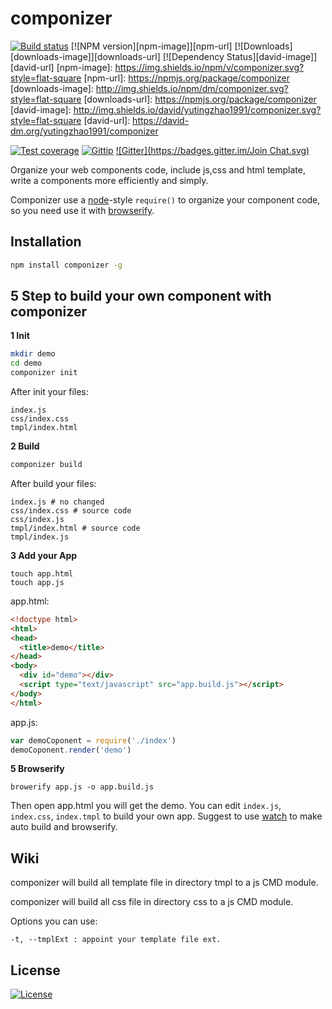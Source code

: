 componizer
===

[![Build status][travis-image]][travis-url]
[![NPM version][npm-image]][npm-url]
[![Downloads][downloads-image]][downloads-url]
[![Dependency Status][david-image]][david-url]
[npm-image]: https://img.shields.io/npm/v/componizer.svg?style=flat-square
[npm-url]: https://npmjs.org/package/componizer
[downloads-image]: http://img.shields.io/npm/dm/componizer.svg?style=flat-square
[downloads-url]: https://npmjs.org/package/componizer
[david-image]: http://img.shields.io/david/yutingzhao1991/componizer.svg?style=flat-square
[david-url]: https://david-dm.org/yutingzhao1991/componizer

[![Test coverage][coveralls-image]][coveralls-url]
[![Gittip][gittip-image]][gittip-url]
[![Gitter](https://badges.gitter.im/Join Chat.svg)](https://gitter.im/yutingzhao1991/componizer)

Organize your web components code, include js,css and html template, write a components more efficiently and simply.

Componizer use a [node](https://nodejs.org/)-style `require()` to organize your component code, so you need use it with [browserify](http://browserify.org/).

Installation
---

```sh
npm install componizer -g
```

5 Step to build your own component with componizer
---

**1 Init**

```sh
mkdir demo
cd demo
componizer init
```

After init your files:

```
index.js
css/index.css
tmpl/index.html
```

**2 Build**

```sh
componizer build
```

After build your files:

```
index.js # no changed
css/index.css # source code
css/index.js
tmpl/index.html # source code
tmpl/index.js
```

**3 Add your App**

```shell
touch app.html
touch app.js
```

app.html:

```html
<!doctype html>
<html>
<head>
  <title>demo</title>
</head>
<body>
  <div id="demo"></div>
  <script type="text/javascript" src="app.build.js"></script>
</body>
</html>
```

app.js:

```js
var demoCoponent = require('./index')
demoCoponent.render('demo')
```

**5 Browserify**

```shell
browerify app.js -o app.build.js
```

Then open app.html you will get the demo.
You can edit `index.js`, `index.css`, `index.tmpl` to build your own app.
Suggest to use [watch](https://www.npmjs.com/package/watch) to make auto build and browserify.

Wiki
---


componizer will build all template file in directory tmpl to a js CMD module.

componizer will build all css file in directory css to a js CMD module.

Options you can use:

```
-t, --tmplExt : appoint your template file ext.
```

License
---

[![License][license-image]][license-url]

[travis-image]: https://img.shields.io/travis/yutingzhao1991/componizer.svg?style=flat-square
[travis-url]: https://travis-ci.org/yutingzhao1991/componizer
[coveralls-image]: https://img.shields.io/coveralls/yutingzhao1991/componizer/master.svg?style=flat-square
[coveralls-url]: https://coveralls.io/r/yutingzhao1991/componizer
[gittip-image]: https://img.shields.io/gittip/chunpu.svg?style=flat-square
[gittip-url]: https://www.gittip.com/chunpu/
[license-image]: http://img.shields.io/npm/l/componizer.svg?style=flat-square
[license-url]: #